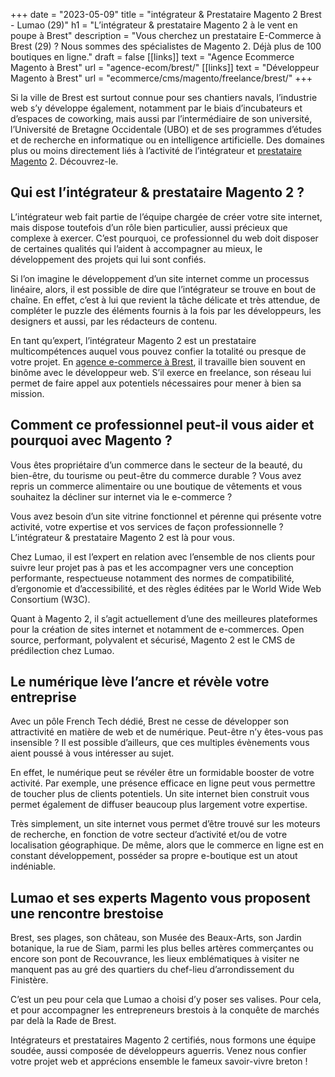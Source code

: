 +++
date = "2023-05-09"
title = "intégrateur & Prestataire Magento 2 Brest - Lumao (29)"
h1 = "L’intégrateur & prestataire Magento 2 à le vent en poupe à Brest"
description = "Vous cherchez un prestataire E-Commerce à Brest (29) ? Nous sommes des spécialistes de Magento 2. Déjà plus de 100 boutiques en ligne."
draft = false
[[links]]
    text = "Agence Ecommerce Magento à Brest"
    url = "agence-ecom/brest/"
[[links]]
    text = "Développeur Magento à Brest"
    url = "ecommerce/cms/magento/freelance/brest/"
+++

Si la ville de Brest est surtout connue pour ses chantiers navals, l’industrie web s’y développe également, notamment par le biais d’incubateurs et d’espaces de coworking, mais aussi par l’intermédiaire de son université, l’Université de Bretagne Occidentale (UBO) et de ses programmes d’études et de recherche en informatique ou en intelligence artificielle. Des domaines plus ou moins directement liés à l’activité de l’intégrateur et [prestataire Magento](/ecommerce/cms/magento/prestataire/) 2. Découvrez-le.

## Qui est l’intégrateur & prestataire Magento 2 ?

L’intégrateur web fait partie de l’équipe chargée de créer votre site internet, mais dispose toutefois d’un rôle bien particulier, aussi précieux que complexe à exercer. C’est pourquoi, ce professionnel du web doit disposer de certaines qualités qui l’aident à accompagner au mieux, le développement des projets qui lui sont confiés.

Si l’on imagine le développement d’un site internet comme un processus linéaire, alors, il est possible de dire que l’intégrateur se trouve en bout de chaîne. En effet, c’est à lui que revient la tâche délicate et très attendue, de compléter le puzzle des éléments fournis à la fois par les développeurs, les designers et aussi, par les rédacteurs de contenu.

En tant qu’expert, l’intégrateur Magento 2 est un prestataire multicompétences auquel vous pouvez confier la totalité ou presque de votre projet. En [agence e-commerce à Brest](/agence-ecom/brest/), il travaille bien souvent en binôme avec le développeur web. S’il exerce en freelance, son réseau lui permet de faire appel aux potentiels nécessaires pour mener à bien sa mission.

## Comment ce professionnel peut-il vous aider et pourquoi avec Magento ?

Vous êtes propriétaire d’un commerce dans le secteur de la beauté, du bien-être, du tourisme ou peut-être du commerce durable ? Vous avez repris un commerce alimentaire ou une boutique de vêtements et vous souhaitez la décliner sur internet via le e-commerce ?

Vous avez besoin d’un site vitrine fonctionnel et pérenne qui présente votre activité, votre expertise et vos services de façon professionnelle ? L’intégrateur & prestataire Magento 2 est là pour vous.

Chez Lumao, il est l’expert en relation avec l’ensemble de nos clients pour suivre leur projet pas à pas et les accompagner vers une conception performante, respectueuse notamment des normes de compatibilité, d’ergonomie et d’accessibilité, et des règles éditées par le World Wide Web Consortium (W3C).

Quant à Magento 2, il s’agit actuellement d’une des meilleures plateformes pour la création de sites internet et notamment de e-commerces. Open source, performant, polyvalent et sécurisé, Magento 2 est le CMS de prédilection chez Lumao.

## Le numérique lève l’ancre et révèle votre entreprise

Avec un pôle French Tech dédié, Brest ne cesse de développer son attractivité en matière de web et de numérique. Peut-être n’y êtes-vous pas insensible ? Il est possible d’ailleurs, que ces multiples évènements vous aient poussé à vous intéresser au sujet.

En effet, le numérique peut se révéler être un formidable booster de votre activité. Par exemple, une présence efficace en ligne peut vous permettre de toucher plus de clients potentiels. Un site internet bien construit vous permet également de diffuser beaucoup plus largement votre expertise.

Très simplement, un site internet vous permet d’être trouvé sur les moteurs de recherche, en fonction de votre secteur d’activité et/ou de votre localisation géographique. De même, alors que le commerce en ligne est en constant développement, posséder sa propre e-boutique est un atout indéniable.

## Lumao et ses experts Magento vous proposent une rencontre brestoise

Brest, ses plages, son château, son Musée des Beaux-Arts, son Jardin botanique, la rue de Siam, parmi les plus belles artères commerçantes ou encore son pont de Recouvrance, les lieux emblématiques à visiter ne manquent pas au gré des quartiers du chef-lieu d’arrondissement du Finistère.

C’est un peu pour cela que Lumao a choisi d’y poser ses valises. Pour cela, et pour accompagner les entrepreneurs brestois à la conquête de marchés par delà la Rade de Brest.

Intégrateurs et prestataires Magento 2 certifiés, nous formons une équipe soudée, aussi composée de développeurs aguerris. Venez nous confier votre projet web et apprécions ensemble le fameux savoir-vivre breton !
